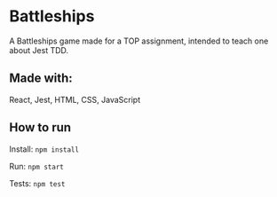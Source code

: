 # Battleships

A Battleships game made for a TOP assignment, intended to teach one about Jest TDD.

## Made with:

React, Jest, HTML, CSS, JavaScript

## How to run

Install: `npm install`

Run: `npm start`

Tests: `npm test`
